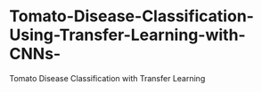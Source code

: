 # Tomato-Disease-Classification-Using-Transfer-Learning-with-CNNs-
Tomato Disease Classification with Transfer Learning
